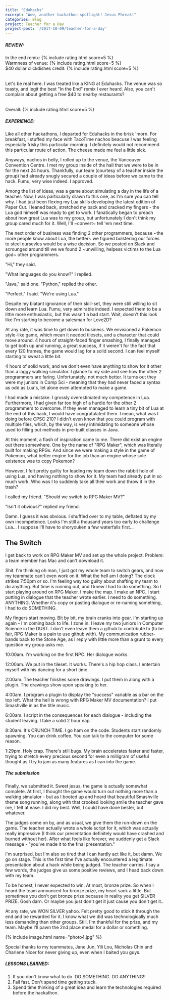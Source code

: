 ```yaml
---
title: "Eduhacks"
excerpt: "Wow, another hackathon spotlight! Jesus Phreak!"
categories: Blog
project: Teacher for a Day
project-post: '/2017-10-09/teacher-for-a-day'
---
```


##### REVIEW:
<div>
In the end remix: {% include rating.html score=5 %}<br>
Warmness of venue: {% include rating.html score=5 %}<br>
$40 dollar clickdishes credit: {% include rating.html score=5 %}
<br><br>

Let's be real here. I was treated like a KING at Eduhacks. The venue was so toasty, and legit the best "In the End" remix I ever heard. Also, you can't complain about getting a free $40 to nearby restaurants?<br><br>

Overall: {% include rating.html score=5 %}
</div>

##### EXPERIENCE:

Like all other hackathons, I departed for Eduhacks in the brisk 'morn. For breakfast, I stuffed my face with TacoTime nachos beacuse I was feeling especially frisky this particular morning. I definitely would not recommend this particular route of action. The cheese made me feel a little sick.

Anyways, nachos in belly, I rolled up to the venue, the Vancouver Convention Centre. I met my group inside of the hall that we were to be in for the next 24 hours. Thankfully, our team (courtesy of a teacher inside the group) had already snugly secured a couple of ideas before we came to the hack. Fumu, very wise indeed. I approved.

Among the list of ideas, was a game about simulating a day in the life of a teacher. Now, I was particularly drawn to this one, as I'm sure you can tell why. I had just been flexing my Lua skills developing the latest edition of Paper Cut. I leaned back, stretched my back and cracked my fingers - the Lua god himself was ready to get to work. I fanatically began to preach about how great Lua was to my group, but unfortunately I don't think my group cared much for it. Well, I'll ~convert~ tell 'em next time.

The next order of business was finding 2 other programmers, because ~the more people know about Lua, the better~ we figured bolstering our forces to steel oursevles would be a wise decision. So we posted on Slack and scrounged around till we we found 2 ~unwilling, helpess victims to the Lua god~ other programmers.

"Hi," they said.

"What languages do you know?" I replied.

"Java," said one. "Python," replied the other.

"Perfect," I said. "We're using Lua."

Despite my blatant ignorance of their skill-set, they were still willing to sit down and learn Lua. Fumu, very admirable indeed. I expected them to be a little more enthusiastic, but this wasn't a bad start. Wait, doesn't this look like I'm starting to become a salesman for Love2D?

At any rate, it was time to get down to business. We envisioned a Pokemon style-like game, which mean it needed tilesets, and a character that could move around. 4 hours of straight-faced finger smashing, I finally managed to get both up and running, a great success, if it weren't for the fact that every 120 frames, the game would lag for a solid second. I can feel myself starting to sweat a little bit. 

4 hours of solid work, and we don't even have anything to show for it other than a laggy walking simulator. I glance to my side and see how the other 2 programmers are faring. Unfortunately, not much better. It turns out they were my juniors in Comp Sci - meaning that they had never faced a syntax as odd as Lua's, let alone even attempted to make a game.

I had made a mistake. I grossly overestimated my competence in Lua. Furthermore, I had given far too high of a hurdle for the other 2 programmers to overcome. If they even managed to learn a tiny bit of Lua at the end of this hack, I would have congratulated them. I mean, what was I doing before CPSC 210? I didn't even know that you could program with multiple files, which, by the way, is very intimidating to someone whose used to filling out methods in pre-built classes in Java.

At this moment, a flash of inspiration came to me. There did exist an engine out there somewhere. One by the name of "RPG Maker", which was literally built for making RPGs. And since we were making a style in the game of Pokemon, what better engine for the job than an engine whose sole existence was to copy Pokemon?

However, I felt pretty guilty for leading my team down the rabbit hole of using Lua, and having nothing to show for it. My team had already put in so much work. Who was I to suddenly take all their work and throw it in the trash?

I called my friend. "Should we switch to RPG Maker MV?"

"Isn't it obvious?" replied my friend.

Damn. I guess it was obvious. I shuffled over to my table, deflated by my own incompetence. Looks I'm still a thousand years too early to challenge Lua... I suppose I'll have to shoryouken a few waterfalls first...

## The Switch

I get back to work on RPG Maker MV and set up the whole project. Problem: a team member has Mac and can't download it.

Shit. I'm thinking oh man, I just got my whole team to switch gears, and now my teammate can't even work on it. What the hell am I doing? The clock strikes 7:50pm or so. I'm feeling way too guilty about shafting my team to do anything. But time is running out, and I knew I had to do something. So I start playing around on RPG Maker. I make the map. I make an NPC. I start putting in dialogue that the teacher wrote earlier. I need to do something. ANYTHING. Whether it's copy or pasting dialogue or re-naming something, I had to do SOMETHING.

My fingers start moving. Bit by bit, my brain cranks into gear. I'm starting up again - I'm coming back to life. I zone in. I leave my two juniors in Computer Science in the DUST. I don't even leave them a github to contribute to (to be fair, RPG Maker is a pain to use github with). My communication rubber-bands back to the Stone Age, as I reply with little more than a grunt to every question my group asks me.

10:00am. I'm working on the first NPC. Her dialogue works.

12:00am. We put in the tileset. It works. There's a hip hop class. I entertain myself with his dancing for a short time.

2:00am. The teacher finishes some drawings. I put them in along with a plugin. The drawings show upon speaking to her.

4:00am. I program a plugin to display the "success" variable as a bar on the top left. What the hell is wrong with RPG Maker MV documentation?
I put Smashville in as the title music.

6:00am. I script in the consequences for each dialogue - including the student leaving. I take a solid 2 hour nap.

8:30am. It's CRUNCH TIME. I go ham on the code. Students start randomly spawning. You can drink coffee. You can talk to the computer for some reason.

1:29pm. Holy crap. There's still bugs. My brain accelerates faster and faster, trying to stretch every precious second for even a milligram of useful thought as I try to
jam as many features as I can into the game.

##### The submission

Finally, we submitted it. Sweet jesus, the game is actually somewhat complete. At first, I thought the game would turn out nothing more than a walking simulator - but as
I booted up and heard that beautiful Smashville theme song running, along with that crooked looking smile the teacher gave me, I felt at ease. I did my best. Well, I could have done bester, but whatever.

The judges come on by, and as usual, we give them the run-down on the game. The teacher actually wrote a whole script for it, which was actually really impressive (I think our presentation definitely would have crashed and burned without her). After what feels like forever, we suddenly get a Slack message - "you've made it to the final presentation."

I'm surprised, but I'm also so tired that I can hardly act like it, but damn. We go on stage. This is the first time I've actually encountered a legitimate presentation about a hack while being judged. The teacher carries. I say a few words, the judges give us some positive reviews, and I head back down with my team.

To be honest, I never expected to win. At most, bronze prize. So when I heard the team announced for bronze prize, my heart sank a little. But sometimes you don't get bronze prize because in reality you get SILVER PRIZE. Gosh darn. Or maybe you just don't get it just cause you don't get it..

At any rate, we WON SILVER yahoo. Felt pretty good to stick it through the end and be rewarded for it. I know what we did was technologically much less demanding than other groups. Still, I'm thankful for the prize, and my team. Maybe I'll pawn the 2nd place medal for a dollar or something.

{% include image.html name="photo4.jpg" %}

Special thanks to my teammates, Jane Jun, Yili Lou, Nicholas Chin and Charlene Nicer for never giving up, even when I baited you guys.

##### LESSONS LEARNED:
1. If you don't know what to do. DO SOMETHING. DO ANYTHING!!
2. Fail fast. Don't spend time getting stuck.
3. Spend time thinking of a great idea and learn the technologies required before the hackathon.
